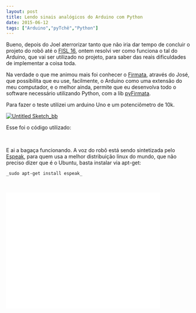 ```yaml
---
layout: post
title: Lendo sinais analógicos do Arduino com Python
date: 2015-06-12
tags: ["Arduino","pyTchê","Python"]
---
```


Bueno, depois do Joel aterrorizar tanto que não iria dar tempo de concluir o projeto do robô até o [FISL 16](http://softwarelivre.org/fisl16), ontem resolvi ver como funciona o tal do Arduino, que vai ser utilizado no projeto, para saber das reais dificuldades de implementar a coisa toda. <!--more-->

Na verdade o que me animou mais foi conhecer o [Firmata](http://firmata.org/wiki/Main_Page), através do José, que possibilita que eu use, facilmente, o Arduino como uma extensão do meu computador, e o melhor ainda, permite que eu desenvolva todo o software necessário utilizando Python, com a lib [pyFirmata](https://github.com/tino/pyFirmata).

Para fazer o teste utilizei um arduino Uno e um potenciômetro de 10k.

[![Untitled Sketch_bb](http://blog.matehackers.org/wp-content/uploads/2015/06/Untitled-Sketch_bb.png)](Untitled-Sketch_bb.png)

Esse foi o código utilizado:

&nbsp;

<script src="f5f23bf819de34584706.js"></script>

E ai a bagaça funcionando. A voz do robô está sendo sintetizada pelo [Espeak](http://espeak.sourceforge.net/), para quem usa a melhor distribuição linux do mundo, que não preciso dizer que é o Ubuntu, basta instalar via apt-get:

`_sudo apt-get install espeak_`

&nbsp;

<iframe src="eK-35NTbKUE" width="420" height="315" frameborder="0" allowfullscreen="allowfullscreen"></iframe>